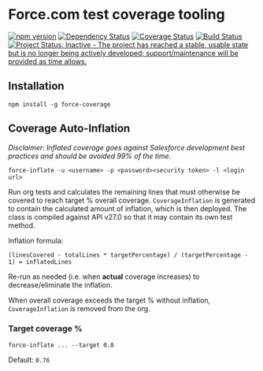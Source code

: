 # Force.com test coverage tooling

[![npm version](https://img.shields.io/npm/v/force-coverage.svg)](https://www.npmjs.com/package/force-coverage)
[![Dependency Status](https://img.shields.io/david/redteal/node-force-coverage.svg)](https://david-dm.org/redteal/node-force-coverage)
[![Coverage Status](https://coveralls.io/repos/github/redteal/node-force-coverage/badge.svg?branch=master)](https://coveralls.io/github/redteal/node-force-coverage?branch=master)
[![Build Status](https://travis-ci.org/redteal/node-force-coverage.svg?branch=master)](https://travis-ci.org/redteal/node-force-coverage)
[![Project Status: Inactive - The project has reached a stable, usable state but is no longer being actively developed; support/maintenance will be provided as time allows.](http://www.repostatus.org/badges/latest/inactive.svg)](http://www.repostatus.org/#inactive)

## Installation

    npm install -g force-coverage

## Coverage Auto-Inflation

*Disclaimer: Inflated coverage goes against Salesforce development best practices and should be avoided 99% of the time.*

    force-inflate -u <username> -p <password><security token> -l <login url>

Run org tests and calculates the remaining lines that must otherwise be covered to reach target % overall coverage. `CoverageInflation` is generated to contain the calculated amount of inflation, which is then deployed. The class is compiled against API v27.0 so that it may contain its own test method.

Inflation formula:

    (linesCovered - totalLines * targetPercentage) / (targetPercentage - 1) = inflatedLines

Re-run as needed (i.e. when **actual** coverage increases) to decrease/eliminate the inflation.

When overall coverage exceeds the target % without inflation, `CoverageInflation` is removed from the org.

### Target coverage %

    force-inflate ... --target 0.8

Default: `0.76`
